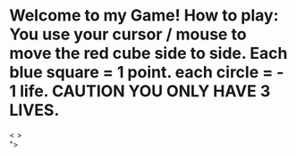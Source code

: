 <!DOCTYPE html>
<html>
<head>
  <title>My Game Website</title>
</head>
<body>

  <h1>Welcome to my Game! How to play: You use your cursor / mouse to move the red cube side to side. Each blue square = 1 point. each circle = - 1 life. CAUTION YOU ONLY HAVE 3 LIVES. </h1>

  <div id="game-container">
    <<!DOCTYPE html>
<html>
<head>
  
  </script>
</body>
</html>>
  </div>

  <script src="<!DOCTYPE html>
<html>
<head>
<title>Catch the Falling Objects!</title>
<style>
#bucket {
  width: 100px;
  height: 50px;
  background-color: red;
  position: absolute;
  bottom: 0;
  left: 50%;
  transform: translateX(-50%);
}
.object {
  width: 30px;
  height: 30px;
  background-color: blue;
  position: absolute;
}
.death-object {
  width: 20px;
  height: 20px;
  background-color: black;
  position: absolute;
  border-radius: 50%; /* Makes it a circle */
}
</style>
</head>
<body>

<div id="bucket"></div>
<p>Score: <span id="score">0</span></p>
<p>Lives: <span id="lives">3</span></p>

<script>
const bucket = document.getElementById('bucket');
const scoreDisplay = document.getElementById('score');
const livesDisplay = document.getElementById('lives');
let score = 0;
let lives = 3;
let bucketX = window.innerWidth / 2 - bucket.offsetWidth / 2; //Initial position

function isCollision(a, b) {
  const aRect = a.getBoundingClientRect();
  const bRect = b.getBoundingClientRect();
  return !(aRect.right < bRect.left || aRect.left > bRect.right || aRect.bottom < bRect.top || aRect.top > bRect.bottom);
}

function createObject() {
  const object = document.createElement('div');
  object.classList.add('object');
  const x = Math.random() * (window.innerWidth - 30);
  object.style.left = x + 'px';
  object.style.top = '-30px';
  document.body.appendChild(object);

  let y = 0;
  const intervalId = setInterval(() => {
    y += 2;
    object.style.top = y + 'px';
    if (y > window.innerHeight) {
      clearInterval(intervalId);
      document.body.removeChild(object);
    }
    if (isCollision(object, bucket)) {
      clearInterval(intervalId);
      document.body.removeChild(object);
      score++;
      scoreDisplay.textContent = score;
    }
  }, 20);
}

function createDeathObject() {
  const object = document.createElement('div');
  object.classList.add('death-object');
  const x = Math.random() * (window.innerWidth - 20);
  object.style.left = x + 'px';
  object.style.top = '-20px';
  document.body.appendChild(object);

  let y = 0;
  const intervalId = setInterval(() => {
    y += 2;
    object.style.top = y + 'px';
    if (y > window.innerHeight) {
      clearInterval(intervalId);
      document.body.removeChild(object);
    }
    if (isCollision(object, bucket)) {
      clearInterval(intervalId);
      document.body.removeChild(object);
      lives--;
      livesDisplay.textContent = lives;
      if (lives === 0) {
        alert('Game Over!');
      }
    }
  }, 20);
}

function moveBucket(e) {
  bucketX += e.movementX; //Change in mouse position
  bucketX = Math.max(0, Math.min(bucketX, window.innerWidth - bucket.offsetWidth)); //Keep bucket on screen
  bucket.style.left = bucketX + 'px';
}

document.addEventListener('mousemove', moveBucket);


setInterval(createObject, 1000);
setInterval(createDeathObject, 1500);
</script>

</body>
</html>"></script> </body>
</html>

